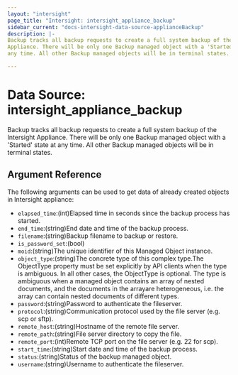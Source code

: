 ```yaml
---
layout: "intersight"
page_title: "Intersight: intersight_appliance_backup"
sidebar_current: "docs-intersight-data-source-applianceBackup"
description: |-
Backup tracks all backup requests to create a full system backup of the Intersight
Appliance. There will be only one Backup managed object with a 'Started' state at
any time. All other Backup managed objects will be in terminal states.

---
```


# Data Source: intersight_appliance_backup
Backup tracks all backup requests to create a full system backup of the Intersight
Appliance. There will be only one Backup managed object with a 'Started' state at
any time. All other Backup managed objects will be in terminal states.

## Argument Reference
The following arguments can be used to get data of already created objects in Intersight appliance:
* `elapsed_time`:(int)Elapsed time in seconds since the backup process has started.
* `end_time`:(string)End date and time of the backup process.
* `filename`:(string)Backup filename to backup or restore.
* `is_password_set`:(bool)
* `moid`:(string)The unique identifier of this Managed Object instance.
* `object_type`:(string)The concrete type of this complex type.The ObjectType property must be set explicitly by API clients when the type is ambiguous. In all other cases, the ObjectType is optional. The type is ambiguous when a managed object contains an array of nested documents, and the documents in the arrayare heterogeneous, i.e. the array can contain nested documents of different types.
* `password`:(string)Password to authenticate the fileserver.
* `protocol`:(string)Communication protocol used by the file server (e.g. scp or sftp).
* `remote_host`:(string)Hostname of the remote file server.
* `remote_path`:(string)File server directory to copy the file.
* `remote_port`:(int)Remote TCP port on the file server (e.g. 22 for scp).
* `start_time`:(string)Start date and time of the backup process.
* `status`:(string)Status of the backup managed object.
* `username`:(string)Username to authenticate the fileserver.
